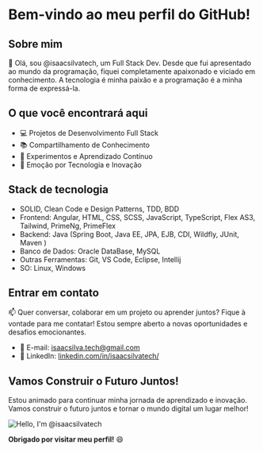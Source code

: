# Bem-vindo ao meu perfil do GitHub!

## Sobre mim

👋 Olá, sou @isaacsilvatech, um Full Stack Dev. Desde que fui apresentado ao mundo da programação, fiquei completamente apaixonado e viciado em conhecimento. A tecnologia é minha paixão e a programação é a minha forma de expressá-la.

## O que você encontrará aqui

- 💻 Projetos de Desenvolvimento Full Stack
- 📚 Compartilhamento de Conhecimento
- 🔧 Experimentos e Aprendizado Contínuo
- 🚀 Emoção por Tecnologia e Inovação

## Stack de tecnologia

- SOLID, Clean Code e Design Patterns, TDD, BDD
- Frontend: Angular, HTML, CSS, SCSS, JavaScript, TypeScript, Flex AS3, Tailwind, PrimeNg, PrimeFlex
- Backend: Java (Spring Boot, Java EE, JPA, EJB, CDI, Wildfly, JUnit, Maven )
- Banco de Dados: Oracle DataBase, MySQL
- Outras Ferramentas: Git, VS Code, Eclipse, Intellij
- SO: Linux, Windows

## Entrar em contato

📫 Quer conversar, colaborar em um projeto ou aprender juntos? Fique à vontade para me contatar! Estou sempre aberto a novas oportunidades e desafios emocionantes.

- 📧 E-mail: isaacsilva.tech@gmail.com
- 🔗 LinkedIn: [linkedin.com/in/isaacsilvatech/](https://www.linkedin.com/in/isaacsilvatech/)

## Vamos Construir o Futuro Juntos!

Estou animado para continuar minha jornada de aprendizado e inovação. Vamos construir o futuro juntos e tornar o mundo digital um lugar melhor!

![Hello, I'm @isaacsilvatech](https://media.giphy.com/media/qgQUggAC3Pfv687qPC/giphy.gif)

**Obrigado por visitar meu perfil!** 😄
